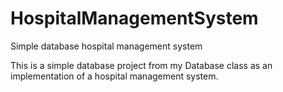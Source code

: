 # HospitalManagementSystem
Simple database hospital management system

This is a simple database project from my Database class as an implementation of a hospital management system.
